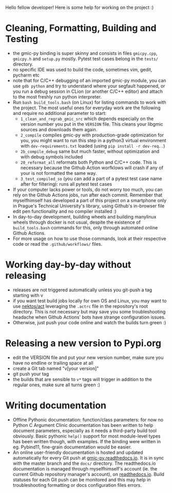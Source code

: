 Hello fellow developer!
Here is some help for working on the project :)

# Cleaning, Formatting, Building and Testing
- the gmic-py binding is super skinny and consists in files `gmicpy.cpp`, `gmicpy.h` and `setup.py` mostly. Pytest test cases belong in the `tests/` directory.
- no specific IDE was used to build the code, sometimes vim, gedit, pycharm etc
- note that for C/C++ debugging of an imported gmic-py module, you can use `gdb python` and try to understand where your segfault happened, or you run a debug session in CLion (or another C/C++ editor) and attach to the most freshly run python interpreter.
- Run `bash build_tools.bash` (on Linux) for listing commands to work with the project. The most useful ones for everyday work are the following and require no additional parameter to start:
  - `1_clean_and_regrab_gmic_src` which depends especially on the version number you put in the `VERSION` file. This cleans your libgmic sources and downloads them again.
  - `2_compile` compiles gmic-py with production-grade optimization for you, you might want to run this step in a python3 virtual environment with `dev-requirements.txt` loaded (using `pip install -r dev-req..`)
  - `2b_compile_debug` same but much faster, without optimization and with debug symbols included
  - `20_reformat_all` reformats both Python and C/C++ code. This is necessary because the Github Action worfklows will crash if any of your is not formatted the same way.
  - `3_test_compiled_so` (you can add a part of a pytest test case name after for filtering): runs all pytest test cases
- If your computer lacks power or tools, do not worry too much, you can rely on the Github Actions jobs, run after each commit. Remember that myselfhimself has developed a part of this project on a smartphone only in Prague's Technical University's library, using Github's in-browser file edit pen functionality and no compiler installed :)
- In day-to-day development, building wheels and building manylinux wheels through docker is not usual, despite the existence of `build_tools.bash` commands for this, only through automated online Github Actions.
- For more usage on how to use those commands, look at their respective code or read the `.github/workflows/` files.

# Working day-by-day without releasing
- releases are not triggered automatically unless you git-push a tag starting with v
- if you want test build jobs locally for own OS and Linux, you may want to use [nektos/act](https://github.com/nektos/act) leveraging the `.actrc` file in the repository's root directory. This is not necessary but may save you some troubleshooting headache when Github Actions' bots have strange configuration issues.
- Otherwise, just push your code online and watch the builds turn green :)

# Releasing a new version to Pypi.org
- edit the VERSION file and put your new version number, make sure you have no endline or trailing space at all
- create a Git tab named "v[your version]"
- git push your tag
- the builds that are sensible to `v*` tags will trigger in addition to the regular ones, make sure all turns green :)

# Writing documentation
- Offline Pythonic documentation: function/class parameters: for now no Python C Argument Clinic documentation has been written to help document parameters, especially as it needs a third-party build tool obviously. Basic pythonic `help()` support for most module-level types has been written though, with examples. If the binding were written in eg. Pybind11, fine-grain documentation would be easier.
- An online user-friendly documentation is hosted and updated automatically for every Git push at [gmic-py.readthedocs.io](https://gmic-py.readthedocs.io). It is in sync with the master branch and the `docs/` directory. The readthedocs.io documentation is managed through myselfhimself's account (ie. the current Github repository manager's account), on [readthedocs.io](https://readthedocs.io). Build statuses for each Git push can be monitored and this may help in troubleshooting formatting or docs configuration files errors.
